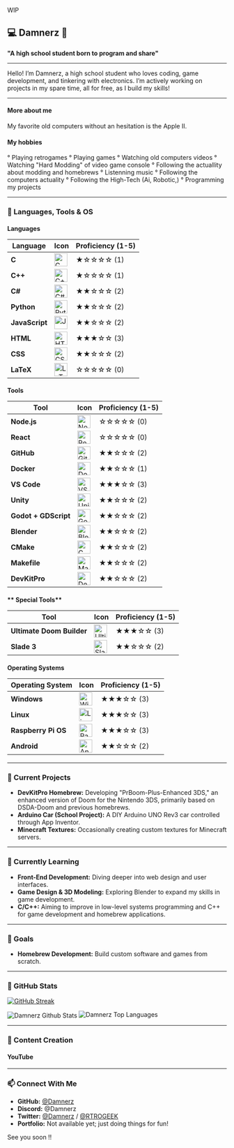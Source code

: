 
WIP

## 💻 Damnerz 💾

__"A high school student born to program and share"__

---

Hello! I’m Damnerz, a high school student who loves coding, game development, and tinkering with electronics. I’m actively working on projects in my spare time, all for free, as I build my skills!

---

#### More about me

My favorite old computers without an hesitation is the Apple II.


#### My hobbies

° Playing retrogames
° Playing games
° Watching old computers videos
° Watching "Hard Modding" of video game console
° Following the actuallity about modding and homebrews
° Listenning music 
° Following the computers actuality
° Following the High-Tech (Ai, Robotic,)
° Programming my projects


---
### 🚀 Languages, Tools & OS

#### **Languages** <table> <thead> <tr> <th>Language</th> <th>Icon</th> <th>Proficiency (1-5)</th> </tr> </thead> <tbody> <tr> <td><strong>C</strong></td> <td><img alt="C" width="30px" src="https://cdn.jsdelivr.net/gh/devicons/devicon/icons/c/c-original.svg" /></td> <td>★☆☆☆☆ (1)</td> </tr> <tr> <td><strong>C++</strong></td> <td><img alt="C++" width="30px" src="https://cdn.jsdelivr.net/gh/devicons/devicon/icons/cplusplus/cplusplus-original.svg" /></td> <td>★☆☆☆☆ (1)</td> </tr> <tr> <td><strong>C#</strong></td> <td><img alt="C#" width="30px" src="https://cdn.jsdelivr.net/gh/devicons/devicon/icons/csharp/csharp-original.svg" /></td> <td>★★☆☆☆ (2)</td> </tr> <tr> <td><strong>Python</strong></td> <td><img alt="Python" width="30px" src="https://cdn.jsdelivr.net/gh/devicons/devicon/icons/python/python-original.svg" /></td> <td>★★☆☆☆ (2)</td> </tr> <tr> <td><strong>JavaScript</strong></td> <td><img alt="JavaScript" width="30px" src="https://cdn.jsdelivr.net/gh/devicons/devicon/icons/javascript/javascript-plain.svg" /></td> <td>★★☆☆☆ (2)</td> </tr> <tr> <td><strong>HTML</strong></td> <td><img alt="HTML" width="30px" src="https://cdn.jsdelivr.net/gh/devicons/devicon/icons/html5/html5-plain.svg" /></td> <td>★★★☆☆ (3)</td> </tr> <tr> <td><strong>CSS</strong></td> <td><img alt="CSS" width="30px" src="https://cdn.jsdelivr.net/gh/devicons/devicon/icons/css3/css3-plain.svg" /></td> <td>★★☆☆☆ (2)</td> </tr> <tr> <td><strong>LaTeX</strong></td> <td><img alt="LaTeX" width="30px" src="https://cdn.jsdelivr.net/gh/devicons/devicon/icons/latex/latex-original.svg" /></td> <td>☆☆☆☆☆ (0)</td> </tr> </tbody> </table> 
#### **Tools** <table> <thead> <tr> <th>Tool</th> <th>Icon</th> <th>Proficiency (1-5)</th> </tr> </thead> <tbody> <tr> <td><strong>Node.js</strong></td> <td><img alt="Node.js" width="30px" src="https://cdn.jsdelivr.net/gh/devicons/devicon/icons/nodejs/nodejs-original.svg" /></td> <td>☆☆☆☆☆ (0)</td> </tr> <tr> <td><strong>React</strong></td> <td><img alt="React" width="30px" src="https://cdn.jsdelivr.net/gh/devicons/devicon/icons/react/react-original.svg" /></td> <td>☆☆☆☆☆ (0)</td> </tr> <tr> <td><strong>GitHub</strong></td> <td><img alt="GitHub" width="30px" src="https://cdn.jsdelivr.net/gh/devicons/devicon/icons/github/github-original.svg" /></td> <td>★★☆☆☆ (2)</td> </tr> <tr> <td><strong>Docker</strong></td> <td><img alt="Docker" width="30px" src="https://cdn.jsdelivr.net/gh/devicons/devicon/icons/docker/docker-original.svg" /></td> <td>★★☆☆☆ (1)</td> </tr> <tr> <td><strong>VS Code</strong></td> <td><img alt="VS Code" width="30px" src="https://cdn.jsdelivr.net/gh/devicons/devicon/icons/vscode/vscode-original.svg" /></td> <td>★★★☆☆ (3)</td> </tr> <tr> <td><strong>Unity</strong></td> <td><img alt="Unity" width="30px" src="https://cdn.jsdelivr.net/gh/devicons/devicon/icons/unity/unity-original.svg" /></td> <td>★★☆☆☆ (2)</td> </tr> <tr> <td><strong>Godot + GDScript</strong></td> <td><img alt="Godot" width="30px" src="https://cdn.jsdelivr.net/gh/devicons/devicon/icons/godot/godot-original.svg" /></td> <td>★★☆☆☆ (2)</td> </tr> <tr> <td><strong>Blender</strong></td> <td><img alt="Blender" width="30px" src="https://cdn.jsdelivr.net/gh/devicons/devicon/icons/blender/blender-original.svg" /></td> <td>★★☆☆☆ (2)</td> </tr> <tr> <td><strong>CMake</strong></td> <td><img alt="CMake" width="30px" src="https://cdn.jsdelivr.net/gh/devicons/devicon/icons/cmake/cmake-original.svg" /></td> <td>★★☆☆☆ (2)</td> </tr> <tr> <td><strong>Makefile</strong></td> <td><img alt="Makefile" width="30px" src="https://cdn.jsdelivr.net/gh/devicons/devicon/icons/makefile/makefile-original.svg" /></td> <td>★★☆☆☆ (2)</td> </tr> <tr> <td><strong>DevKitPro</strong></td> <td><img alt="DevKitPro" width="30px" src="https://cdn.jsdelivr.net/gh/devicons/devicon/icons/devkitpro/devkitpro-original.svg" /></td> <td>★★☆☆☆ (2)</td> </tr> </tbody> </table>

#### ** Special Tools** <table> <thead> <tr> <th>Tool</th> <th>Icon</th> <th>Proficiency (1-5)</th> </tr> </thead> <tbody> <tr> <td><strong>Ultimate Doom Builder</strong></td> <td><img alt="Ultimate Doom Builder" width="30px" src="" /></td> <td>★★★☆☆ (3)</td> </tr> <tr> <td><strong>Slade 3</strong></td> <td><img alt="Slade 3" width="30px" src="" /></td> <td>★★☆☆☆ (2)</td> </tr> </tbody> </table>
#### **Operating Systems** <table> <thead> <tr> <th>Operating System</th> <th>Icon</th> <th>Proficiency (1-5)</th> </tr> </thead> <tbody> <tr> <td><strong>Windows</strong></td> <td><img alt="Windows" width="30px" src="https://cdn.jsdelivr.net/gh/devicons/devicon/icons/windows8/windows8-original.svg" /></td> <td>★★★☆☆ (3)</td> </tr> <tr> <td><strong>Linux</strong></td> <td><img alt="Linux" width="30px" src="https://cdn.jsdelivr.net/gh/devicons/devicon/icons/linux/linux-original.svg" /></td> <td>★★★☆☆ (3)</td> </tr> <tr> <td><strong>Raspberry Pi OS</strong></td> <td><img alt="Raspberry Pi" width="30px" src="https://cdn.jsdelivr.net/gh/devicons/devicon/icons/raspberrypi/raspberrypi-original.svg" /></td> <td>★★★☆☆ (3)</td> </tr> <tr> <td><strong>Android</strong></td> <td><img alt="Android" width="30px" src="https://upload.wikimedia.org/wikipedia/commons/a/a9/Android_Logo_2019.png" /></td> <td>★★☆☆☆ (2)</td> </tr> </tbody> </table>


---

### 🔭 Current Projects

- **DevKitPro Homebrew:** Developing "PrBoom-Plus-Enhanced 3DS," an enhanced version of Doom for the Nintendo 3DS, primarily based on DSDA-Doom and previous homebrews.
- **Arduino Car (School Project):** A DIY Arduino UNO Rev3 car controlled through App Inventor.
- **Minecraft Textures:** Occasionally creating custom textures for Minecraft servers.

---

### 🌱 Currently Learning

- **Front-End Development:** Diving deeper into web design and user interfaces.
- **Game Design & 3D Modeling:** Exploring Blender to expand my skills in game development.
- **C/C++:** Aiming to improve in low-level systems programming and C++ for game development and homebrew applications.

---

### 🎯 Goals

- **Homebrew Development:** Build custom software and games from scratch.

---

### 🧮 GitHub Stats

[![GitHub Streak](http://github-readme-streak-stats.herokuapp.com?user=damnerz&theme=radical&background=0A0A0A&stroke=CDB4DB&ring=CDB4DB&currStreakNum=D3D3D3&sideNums=D3D3D3&dates=CDB4DB)](https://git.io/streak-stats)

<img align="center" src="https://github-readme-stats.vercel.app/api?username=damnerz&include_all_commits=true&count_private=true&show_icons=true&line_height=30&title_color=CDB4DB&icon_color=CDB4DB&text_color=D3D3D3&bg_color=0A0A0A" alt="Damnerz Github Stats"> <img src="https://github-readme-stats.vercel.app/api/top-langs/?username=damnerz&layout=compact&theme=dark&bg_color=0A0A0A" alt="Damnerz Top Languages"/>

---

### 🎥 Content Creation

#### YouTube

<!-- BEGIN YOUTUBE-CARDS -->
<!-- END YOUTUBE-CARDS -->

<!--- Tiktok will be a thing DW about it ;) ---->

---

### 📫 Connect With Me

- **GitHub:** [@Damnerz](https://github.com/Damnerz)
- **Discord:** @Damnerz
- **Twitter:** [@Damnerz](https://twitter.com/Damnerz) / [@RTROGEEK](https://twitter.com/RTROGEEK)
- **Portfolio:** Not available yet; just doing things for fun!

See you soon !!


<!--- future me correct the cards stuff for youtube shorts and find a tiktok solution too -->
